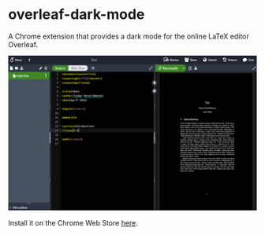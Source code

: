 # overleaf-dark-mode
A Chrome extension that provides a dark mode for the online LaTeX editor Overleaf.

![](preview.jpeg)

Install it on the Chrome Web Store [here](https://chrome.google.com/webstore/detail/ppkjalpibdaiahjefbapemimobpkpond).